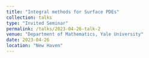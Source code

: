 ```yaml
---
title: "Integral methods for Surface PDEs"
collection: talks
type: "Invited Seminar"
permalink: /talks/2023-04-26-talk-2
venue: "Department of Mathematics, Yale University"
date: 2023-04-26
location: "New Haven"
---
```


